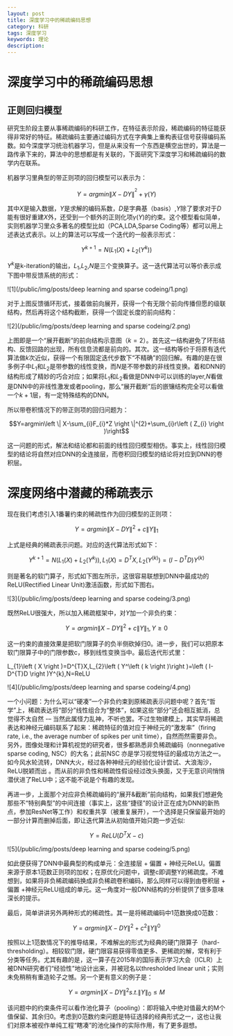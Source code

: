 ```yaml
---
layout: post
title: 深度学习中的稀疏编码思想
category: 科研
tags: 深度学习
keywords: 理论
description: 
---
```


# 深度学习中的稀疏编码思想

## 正则回归模型

研究生阶段主要从事稀疏编码的科研工作，在特征表示阶段，稀疏编码的特征能获得非常好的特征。稀疏编码主要通过编码方式在字典集上重构表征信号获得编码系数。如今深度学习统治机器学习，但是从来没有一个东西是横空出世的，算法是一路传承下来的，算法中的思想都是有关联的，下面研究下深度学习和稀疏编码的数学内在联系。

机器学习里典型的带正则项的回归模型可以表示为：

$$Y=argmin\left \| X-DY \right \|^{^{2}}+\gamma \left ( Y \right )$$

其中$X$是输入数据，$Y$是求解的编码系数，$D$是字典基（basis）,$Y$除了要求对于$D$能有很好重建$X$外，还受到一个额外的正则化项$\gamma \left ( Y \right )$的约束。这个模型看似简单，实则机器学习里众多著名的模型比如（PCA,LDA,Sparse Coding等）都可以用上述表达式表示。以上的算法可以写成一个迭代的一般表示形式：

$$Y^{k+1}=N\left ( L_{1}\left ( X \right )+L_{2}\left ( Y^{k} \right ) \right )$$

$Y^{k}$是k-iteration的输出，$L_{1}$,$L_{2}$,$N$是三个变换算子。这一迭代算法可以等价表示成下图中带反馈系统的形式：

![1](/public/img/posts/deep learning and sparse codeing/1.png)

对于上图反馈循环形式，接着做前向展开，获得一个有无限个前向传播但愿的级联结构，然后再将这个结构截断，获得一个固定长度的前向结构：

![2](/public/img/posts/deep learning and sparse codeing/2.png)

上图即是一个“展开截断”的前向结构示意图（$k=2$）。首先这一结构避免了环形结构、反馈回路的出现，所有信息流都是前向的。其次。这一结构等价于将原有迭代算法做$k$次近似，获得一个有限固定迭代步数下“不精确”的回归解。有趣的是在很多例子中$L_{1}$和$L_{2}$是带参数的线性变换，而$N$是不带参数的非线性变换。着和DNN的结构形成了精妙的巧合对应；如果将$L_{1}$和$L_{2}$看做是DNN中可以训练的layer,$N$看做是DNN中的非线性激发或者pooling，那么“展开截断”后的嵌镶结构完全可以看做一个$k+1$层，有一定特殊结构的DNN。

所以带卷积情况下的带正则项的回归问题为：

$$Y=argmin\left \| X-\sum_{i}F_{i}*Z \right \|^{2}+\sum_{i}r\left ( Z_{i} \right )\right$$

这一问题的形式，解法和结论都和前面的线性回归模型相仿。事实上，线性回归模型的结论将自然对应DNN的全连接层，而卷积回归模型的结论将对应到DNN的卷积层。

# 深度网络中潜藏的稀疏表示

现在我们考虑引入1番薯约束的稀疏性作为回归模型的正则项：

$$Y=argmin\left \| X-DY \right \|^{2}+c\left \| Y \right \|_{1}$$

上式是经典的稀疏表示问题。对应的迭代算法形式如下：

$$Y^{k+1}=N\left ( L_{1}\left ( X \right )+L_{2}\left ( Y^{k} \right ) \right ),L_{1}\left ( X \right )=D^{T}X,L_{2}\left ( Y^\left ( k \right )\right )=\left ( I-D^{T}D \right )Y^\left ( k \right )$$

则是著名的软门算子，形式如下图左所示，这很容易联想到DNN中最成功的ReLU(Rectified Linear Unit)激活函数，形式如下图右。

![3](/public/img/posts/deep learning and sparse codeing/3.png)

既然ReLU很强大，所以加入稀疏框架中，对$Y$加一个非负约束：

$$Y=argmin\left \| X-DY \right \|^{2}+c\left \| Y \right \|_{1},Y\geqslant 0$$

这一约束的直接效果是把软门限算子的负半侧砍掉归0。进一步，我们可以把原本软门限算子中的门限参数c，移到线性变换当中。最后迭代形式里：

L_{1}\left ( X \right )=D^{T}X,L_{2}\left ( Y^\left ( k \right )\right )=\left ( I-D^{T}D \right )Y^{k},N=ReLU

![4](/public/img/posts/deep learning and sparse codeing/4.png)

一个小问题：为什么可以“硬凑”一个非负约束到原稀疏表示问题中呢？首先“哲学”上，稀疏表达将“部分”线性组合为“整体”，如果这些“部分”还会相互抵消，总觉得不太自然  -– 当然此属怪力乱神，不听也罢。不过生物建模上，其实早将稀疏表达和神经元编码联系了起来：稀疏特征的值对应于神经元的“激发率”（firing rate,  i.e., the average number of spikes per unit time），自然而然需要非负。另外，图像处理和计算机视觉的研究者，很多都熟悉非负稀疏编码（nonnegative sparse coding, NSC）的大名；此前NSC 亦是学习视觉特征的最成功方法之一。如今风水轮流转，DNN大火，经过各种神经元的经验化设计尝试、大浪淘沙，ReLU脱颖而出 。而从前的非负性和稀疏性假设经过改头换面，又于无意识间悄悄潜伏进了ReLU中；这不能不说是个有趣的发现。

再进一步，上面那个对应非负稀疏编码的“展开&截断”前向结构，如果我们想避免那些不“特别典型”的中间连接（事实上，这些“捷径”的设计正在成为DNN的新热点，参加ResNet等工作）和权重共享（被重复展开），一个选择是只保留最开始的一部分计算而删掉后面，即让迭代算法从初始值开始只跑一步近似:

$$Y=ReLU\left ( D^{T}X-c \right )$$

![5](/public/img/posts/deep learning and sparse codeing/5.png)

如此便获得了DNN中最典型的构成单元：全连接层 + 偏置 + 神经元ReLU。偏置 来源于原本1范数正则项的加权；在原优化问题中，调整c即调整Y的稀疏度。不难想到，如果将非负稀疏编码换成非负稀疏卷积编码，那么同样可以得到由卷积层 + 偏置 +神经元ReLU组成的单元。这一角度对一般DNN结构的分析提供了很多意味深长的提示。

最后，简单讲讲另外两种形式的稀疏性。其一是将稀疏编码中1范数换成0范数：

$$Y=argmin\left \| X-DY \right \|^{2}+c^{2}\left \| Y \right \|^{0}$$

按照以上1范数情况下的推导结果，不难解出的形式为经典的硬门限算子（hard-thresholding）。相较软门限，硬门限容易获得零值更多、更稀疏的解，常有利于分类等任务。尤其有趣的是，这一算子在2015年的国际表示学习大会（ICLR）上被DNN研究者们“经验性”地设计出来，并被冠名以thresholded linear unit；实则未免稍稍有重造轮子之憾。另一个更有意义的例子是：

$$Y=argmin\left \| X-DY \right \|^{2} s.t. \left \| Y \right \|_{0}\leq M$$

该问题中的约束条件可以看作池化算子（pooling）：即将输入中绝对值最大的M个值保留、其余归0。考虑到0范数约束问题是特征选择的经典形式之一，这也让我们对原本被视作单纯工程“瞎凑”的池化操作的实际作用，有了更多遐想。
